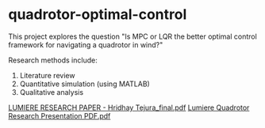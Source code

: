 # quadrotor-optimal-control
This project explores the question "Is MPC or LQR the better optimal control framework for navigating a quadrotor in wind?"

Research methods include:

1. Literature review
2. Quantitative simulation (using MATLAB)
3. Qualitative analysis

[LUMIERE RESEARCH PAPER - Hridhay Tejura_final.pdf](https://github.com/user-attachments/files/22457376/LUMIERE.RESEARCH.PAPER.-.Hridhay.Tejura_final.pdf)
[Lumiere Quadrotor Research Presentation PDF.pdf](https://github.com/user-attachments/files/22457378/Lumiere.Quadrotor.Research.Presentation.PDF.pdf)
